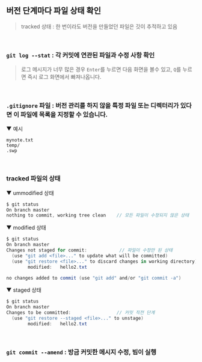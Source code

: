 ## 버전 단계마다 파일 상태 확인
> tracked 상태 : 한 번이라도 버전을 만들었던 파일은 깃이 추적하고 있음

<br>

### `git log --stat` : 각 커밋에 연관된 파일과 수정 사항 확인
> 로그 메시지가 너무 많은 경우 `Enter`를 누르면 다음 화면을 볼수 있고, `Q`를 누르면 즉시 로그 화면에서 빠져나옵니다.

<br>

### `.gitignore` 파일 : 버전 관리를 하지 않을 특정 파일 또는 디렉터리가 있다면 이 파일에 목록을 지정할 수 있습니다.

▼ 예시
```
mynote.txt
temp/
.swp
```

<br>

### tracked 파일의 상태
▼ ummodified 상태
```c#
$ git status
On branch master
nothing to commit, working tree clean    // 모든 파일이 수정되지 않은 상태
```
▼ modified 상태
```c#
$ git status
On branch master
Changes not staged for commit:            // 파일이 수정만 된 상태
  (use "git add <file>..." to update what will be committed)
  (use "git restore <file>..." to discard changes in working directory)
        modified:   hello2.txt

no changes added to commit (use "git add" and/or "git commit -a")
```
▼ staged 상태
```c#
$ git status
On branch master
Changes to be committed:                 // 커밋 직전 단계
  (use "git restore --staged <file>..." to unstage)
        modified:   hello2.txt
```

<br>

### `git commit --amend` : 방금 커밋한 메시지 수정, 빔이 실행
